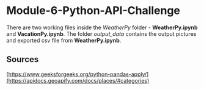 # Module-6-Python-API-Challenge

There are two working files inside the *WeatherPy* folder - **WeatherPy.ipynb** and **VacationPy.ipynb**. The folder *output_data* contains the output pictures and exported csv file from **WeatherPy.ipynb**. 

## Sources

[https://www.geeksforgeeks.org/python-pandas-apply/](https://apidocs.geoapify.com/docs/places/#categories)
